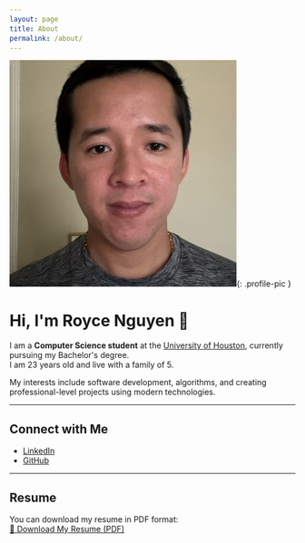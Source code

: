 ```yaml
---
layout: page
title: About
permalink: /about/
---
```


![Profile Picture](/images/profile.png){: .profile-pic }


# Hi, I'm Royce Nguyen 👋

I am a **Computer Science student** at the [University of Houston](https://www.cs.uh.edu), currently pursuing my Bachelor's degree.  
I am 23 years old and live with a family of 5.  

My interests include software development, algorithms, and creating professional-level projects using modern technologies.  

---

## Connect with Me

- [LinkedIn](https://www.linkedin.com/in/royce-nguyen-218552210/)  
- [GitHub](https://github.com/Royce-n)  

---

## Resume

You can download my resume in PDF format:  
[📄 Download My Resume (PDF)](/files/resume.pdf)

